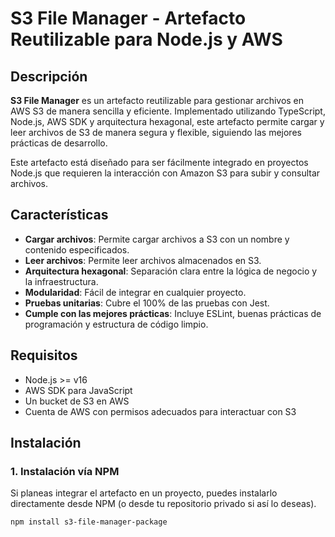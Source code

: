 # **S3 File Manager** - Artefacto Reutilizable para Node.js y AWS

## Descripción

**S3 File Manager** es un artefacto reutilizable para gestionar archivos en AWS S3 de manera sencilla y eficiente. Implementado utilizando TypeScript, Node.js, AWS SDK y arquitectura hexagonal, este artefacto permite cargar y leer archivos de S3 de manera segura y flexible, siguiendo las mejores prácticas de desarrollo.

Este artefacto está diseñado para ser fácilmente integrado en proyectos Node.js que requieren la interacción con Amazon S3 para subir y consultar archivos.

## Características

- **Cargar archivos**: Permite cargar archivos a S3 con un nombre y contenido especificados.
- **Leer archivos**: Permite leer archivos almacenados en S3.
- **Arquitectura hexagonal**: Separación clara entre la lógica de negocio y la infraestructura.
- **Modularidad**: Fácil de integrar en cualquier proyecto.
- **Pruebas unitarias**: Cubre el 100% de las pruebas con Jest.
- **Cumple con las mejores prácticas**: Incluye ESLint, buenas prácticas de programación y estructura de código limpio.

## Requisitos

- Node.js >= v16
- AWS SDK para JavaScript
- Un bucket de S3 en AWS
- Cuenta de AWS con permisos adecuados para interactuar con S3

## Instalación

### 1. Instalación vía NPM

Si planeas integrar el artefacto en un proyecto, puedes instalarlo directamente desde NPM (o desde tu repositorio privado si así lo deseas).

```bash
npm install s3-file-manager-package
